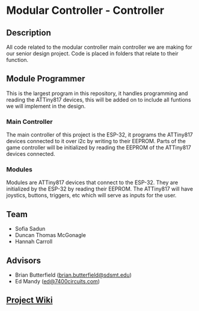 # Modular Controller - Controller 

## Description
All code related to the modular controller main controller we are making for our senior design project.
Code is placed in folders that relate to their function.

## Module Programmer
This is the largest program in this repository, it handles programming and reading the ATTiny817 devices, this will be added on to include all funtions we will implement in the design.

### Main Controller
The main controller of this project is the ESP-32, it programs the ATTiny817 devices connected to it over i2c by writing to their EEPROM. 
Parts of the game controller will be initialized by reading the EEPROM of the ATTiny817 devices connected.

### Modules 
Modules are ATTiny817 devices that connect to the ESP-32. They are initialized by the ESP-32 by reading their EEPROM. 
The ATTiny817 will have joystics, buttons, triggers, etc which will serve as inputs for the user.


## Team
- Sofia Sadun
- Duncan Thomas McGonagle
- Hannah Carroll


## Advisors
- Brian Butterfield (brian.butterfield@sdsmt.edu)
- Ed Mandy (ed@7400circuits.com)

## [Project Wiki](https://gitlab.com/groups/sdmines/sd/2022/11/-/wikis/home)

